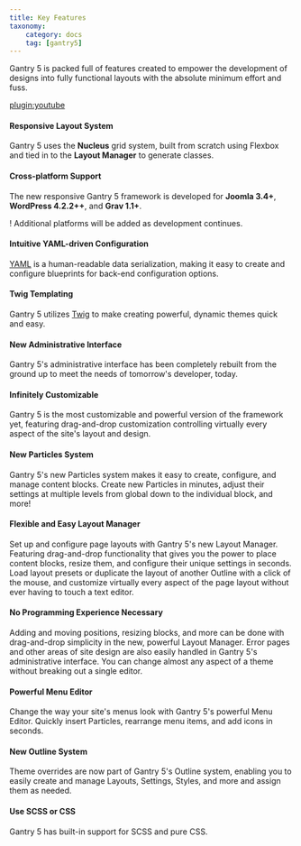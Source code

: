 ```yaml
---
title: Key Features
taxonomy:
    category: docs
    tag: [gantry5]
---
```


Gantry 5 is packed full of features created to empower the development of designs into fully functional layouts with the absolute minimum effort and fuss.

[plugin:youtube](https://www.youtube.com/watch?v=H0RCz-ziJoo)

#### Responsive Layout System

Gantry 5 uses the **Nucleus** grid system, built from scratch using Flexbox and tied in to the **Layout Manager** to generate classes.

#### Cross-platform Support

The new responsive Gantry 5 framework is developed for **Joomla 3.4+**, **WordPress 4.2.2++**, and **Grav 1.1+**.

! Additional platforms will be added as development continues.

#### Intuitive YAML-driven Configuration

[YAML](http://yaml.org/) is a human-readable data serialization, making it easy to create and configure blueprints for back-end configuration options.

#### Twig Templating

Gantry 5 utilizes [Twig](http://twig.sensiolabs.org/) to make creating powerful, dynamic themes quick and easy.

#### New Administrative Interface

Gantry 5's administrative interface has been completely rebuilt from the ground up to meet the needs of tomorrow's developer, today.

#### Infinitely Customizable

Gantry 5 is the most customizable and powerful version of the framework yet, featuring drag-and-drop customization controlling virtually every aspect of the site's layout and design.

#### New Particles System

Gantry 5's new Particles system makes it easy to create, configure, and manage content blocks. Create new Particles in minutes, adjust their settings at multiple levels from global down to the individual block, and more!

#### Flexible and Easy Layout Manager

Set up and configure page layouts with Gantry 5's new Layout Manager. Featuring drag-and-drop functionality that gives you the power to place content blocks, resize them, and configure their unique settings in seconds. Load layout presets or duplicate the layout of another Outline with a click of the mouse, and customize virtually every aspect of the page layout without ever having to touch a text editor.

#### No Programming Experience Necessary

Adding and moving positions, resizing blocks, and more can be done with drag-and-drop simplicity in the new, powerful Layout Manager. Error pages and other areas of site design are also easily handled in Gantry 5's administrative interface. You can change almost any aspect of a theme without breaking out a single editor.

#### Powerful Menu Editor

Change the way your site's menus look with Gantry 5's powerful Menu Editor. Quickly insert Particles, rearrange menu items, and add icons in seconds.

#### New Outline System

Theme overrides are now part of Gantry 5's Outline system, enabling you to easily create and manage Layouts, Settings, Styles, and more and assign them as needed.

#### Use SCSS or CSS

Gantry 5 has built-in support for SCSS and pure CSS.

